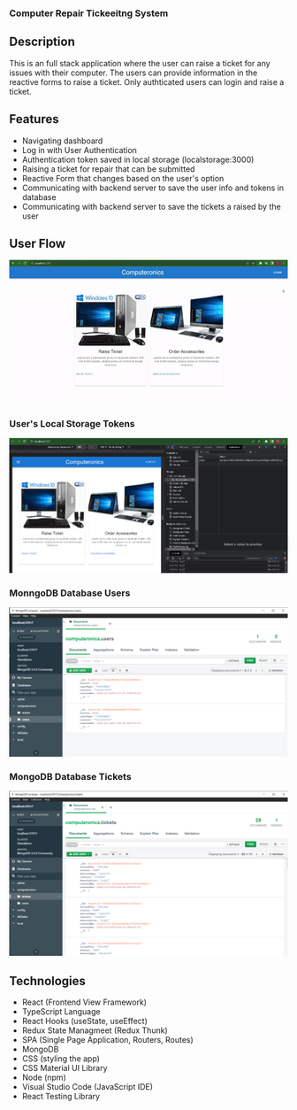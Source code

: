 ### Computer Repair Tickeeitng System

## Description
This is an full stack application where the user can raise a ticket for any issues with their computer. The users can provide information in the reactive forms to raise a ticket. Only authticated users can login and raise a ticket.

## Features
- Navigating dashboard
- Log in with User Authentication
- Authentication token saved in local storage (localstorage:3000)
- Raising a ticket for repair that can be submitted
- Reactive Form that changes based on the user's option
- Communicating with backend server to save the user info and tokens in database
- Communicating with backend server to save the tickets a raised by the user

## User Flow
![](https://github.com/tpemba100/ComputerTicketSystem/blob/master/git%20img/computer%20ticket.gif)

### User's Local Storage Tokens
![alt text](https://github.com/tpemba100/ComputerTicketSystem/blob/master/git%20img/local-token.png)
### MonngoDB Database Users
![alt text](https://github.com/tpemba100/ComputerTicketSystem/blob/master/git%20img/MongoDB-users.png)
### MongoDB Database Tickets
![alt text](https://github.com/tpemba100/ComputerTicketSystem/blob/master/git%20img/MongoDb-tickets.png)

## Technologies
- React (Frontend View Framework)
- TypeScript Language
- React Hooks (useState, useEffect)
- Redux State Managmeet (Redux Thunk)
- SPA (Single Page Application, Routers, Routes)
- MongoDB 
- CSS (styling the app)
- CSS Material UI Library
- Node (npm)
- Visual Studio Code (JavaScript IDE)
- React Testing Library
